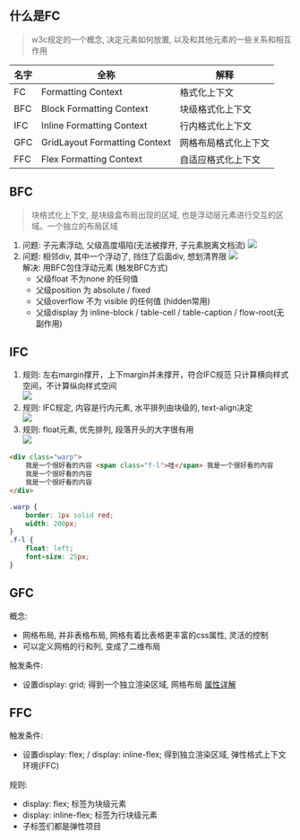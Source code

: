 ## 什么是FC
> w3c规定的一个概念, 决定元素如何放置, 以及和其他元素的一些关系和相互作用

|  名字   |  全称   |  解释  |
| --- | --- | --- |
|  FC   |  Formatting Context   |  格式化上下文 |
|  BFC   | Block  Formatting Context   |  块级格式化上下文 |
|  IFC   |  Inline Formatting Context   |  行内格式化上下文 |
|  GFC   | GridLayout Formatting Context   |  网格布局格式化上下文 |
|  FFC   |  Flex Formatting Context   |  自适应格式化上下文 |
## BFC
> 块格式化上下文, 是块级盒布局出现的区域, 也是浮动层元素进行交互的区域。一个独立的布局区域
1. 问题: 子元素浮动, 父级高度塌陷(无法被撑开, 子元素脱离文档流)
![](/webFront/BFC1.png)
2. 问题: 相邻div, 其中一个浮动了, 挡住了后面div, 想划清界限
![](/webFront/BFC2.png) <br>
解决: 用BFC包住浮动元素 (触发BFC方式)
    *  父级float 不为none 的任何值
    *  父级position 为 absolute / fixed
    *  父级overflow 不为 visible 的任何值 (hidden常用)
    *  父级display 为 inline-block / table-cell / table-caption / flow-root(无副作用)
## IFC
1. 规则: 左右margin撑开，上下margin并未撑开，符合IFC规范
只计算横向样式空间，不计算纵向样式空间<br>
![](/webFront/screenshot_1574251301027.png)<br>
2. 规则: IFC规定, 内容是行内元素, 水平排列由块级的, text-align决定<br>
![](/webFront/screenshot_1574251849748.png)<br>
3. 规则: float元素, 优先排列, 段落开头的大字很有用<br>
![](/webFront/screenshot_1574252264181.png)<br>
``` html
<div class="warp">
    我是一个很好看的内容 <span class="f-l">哇</span> 我是一个很好看的内容
    我是一个很好看的内容
    我是一个很好看的内容
</div>
```
``` css
.warp { 
    border: 1px solid red; 
    width: 200px; 
}
.f-l { 
    float: left; 
    font-size: 25px;
}
```
## GFC
概念:
* 网格布局, 并非表格布局, 网格有着比表格更丰富的css属性, 灵活的控制
* 可以定义网格的行和列, 变成了二维布局

触发条件:
* 设置display: grid; 得到一个独立渲染区域, 网格布局
[属性详解](https://developer.mozilla.org/zh-CN/docs/Web/CSS/CSS\_Grid\_Layout/Basic\_Concepts\_of\_Grid\_Layout)

## FFC

触发条件:
* 设置display: flex; / display: inline-flex; 得到独立渲染区域, 弹性格式上下文环境(FFC)

规则:
* display: flex; 标签为块级元素
* display: inline-flex; 标签为行块级元素
* 子标签们都是弹性项目

